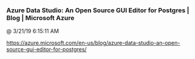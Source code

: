 ﻿

### Azure Data Studio: An Open Source GUI Editor for Postgres | Blog | Microsoft Azure
@ 3/21/19 6:15:11 AM

https://azure.microsoft.com/en-us/blog/azure-data-studio-an-open-source-gui-editor-for-postgres/


